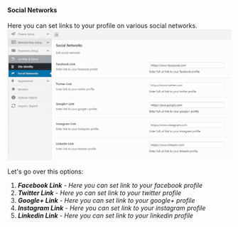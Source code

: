 #### Social Networks

Here you can set links to your profile on various social networks.![](/assets/81.png)

Let's go over this options:

1. _**Facebook Link** - Here you can set link to your facebook profile_
2. _**Twitter Link** - Here yo can set link to your twitter profile_
3. _**Google+ Link** - Here you can set link to your google+ profile_
4. _**Instagram Link** - Here you can set link to your instagram profile_
5. _**Linkedin Link** - Here you can set link to your linkedin profile_



